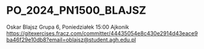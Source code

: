 # PO_2024_PN1500_BLAJSZ

Oskar Blajsz
Grupa 6, Poniedziałek 15:00
Ajkonik
https://gitexercises.fracz.com/committer/44435054e8c430e2914d43eace9ba46f29e10db8?email=oblajsz@student.agh.edu.pl
